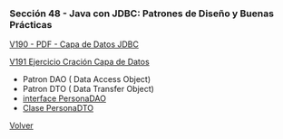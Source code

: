### Sección 48 - Java con JDBC: Patrones de Diseño y Buenas Prácticas 

[V190 - PDF - Capa de Datos JDBC](Apuntes/CJDBC-A-Leccion-CapaDatosJDBC.pdf)

[V191 Ejercicio Cración Capa de Datos](V191_Ejercicio_Cracion_Capa_de_Datos/src/main/java)
- Patron DAO ( Data Access Object)
- Patron DTO ( Data Transfer Object)
- [interface PersonaDAO](V191_Ejercicio_Cracion_Capa_de_Datos/src/main/java/datos/PersonaDAO.java)
- [Clase PersonaDTO](V191_Ejercicio_Cracion_Capa_de_Datos/src/main/java/domain/PersonaDTO.java)


[Volver](../)